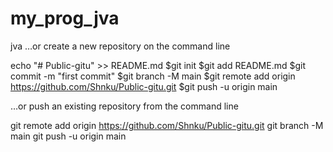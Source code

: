 # my_prog_jva
jva
…or create a new repository on the command line

echo "# Public-gitu" >> README.md
$git init
$git add README.md
$git commit -m "first commit"
$git branch -M main
$git remote add origin https://github.com/Shnku/Public-gitu.git
$git push -u origin main

…or push an existing repository from the command line

git remote add origin https://github.com/Shnku/Public-gitu.git
git branch -M main
git push -u origin main
